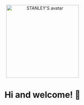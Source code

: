 <p align="center">
  <a href="https://github.com/THE-STANLEY">
    <img alt="STANLEY'S avatar" src="https://external-content.duckduckgo.com/iu/?u=https%3A%2F%2Fcdn-1.webcatalog.io%2Fcatalog%2Fgithub%2Fgithub-icon.png&f=1&nofb=1&ipt=7901b17906b09d45e69172061fbb1108f97f806e041861f542cb6500de2485e8" width="240px">
  </a>
</p>

<h1 align="center">Hi and welcome! 👋</h1>